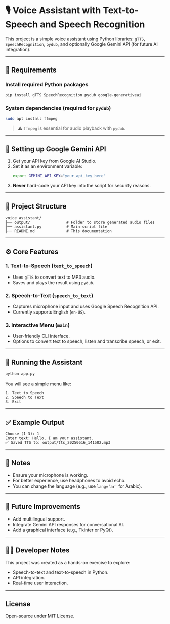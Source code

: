 # 🎙️ Voice Assistant with Text-to-Speech and Speech Recognition

This project is a simple voice assistant using Python libraries: `gTTS`, `SpeechRecognition`, `pydub`, and optionally Google Gemini API (for future AI integration).

---

## 🧰 Requirements

### Install required Python packages

```bash
pip install gTTS SpeechRecognition pydub google-generativeai
```

### System dependencies (required for `pydub`)

```bash
sudo apt install ffmpeg
```
> ⚠️ `ffmpeg` is essential for audio playback with `pydub`.

---

## 🔐 Setting up Google Gemini API

1. Get your API key from Google AI Studio.
2. Set it as an environment variable:
   ```bash
   export GEMINI_API_KEY="your_api_key_here"
   ```
3. **Never** hard-code your API key into the script for security reasons.

---

## 📁 Project Structure

```
voice_assistant/
├── output/                # Folder to store generated audio files
├── assistant.py           # Main script file
├── README.md              # This documentation
```

---

## ⚙️ Core Features

### 1. Text-to-Speech (`text_to_speech`)
- Uses `gTTS` to convert text to MP3 audio.
- Saves and plays the result using `pydub`.

### 2. Speech-to-Text (`speech_to_text`)
- Captures microphone input and uses Google Speech Recognition API.
- Currently supports English (`en-US`).

### 3. Interactive Menu (`main`)
- User-friendly CLI interface.
- Options to convert text to speech, listen and transcribe speech, or exit.

---

## 🚀 Running the Assistant

```bash
python app.py
```

You will see a simple menu like:

```
1. Text to Speech
2. Speech to Text
3. Exit
```

---

## ✅ Example Output

```
Choose (1-3): 1
Enter text: Hello, I am your assistant.
✅ Saved TTS to: output/tts_20250616_141502.mp3
```

---

## 📌 Notes

- Ensure your microphone is working.
- For better experience, use headphones to avoid echo.
- You can change the language (e.g., use `lang='ar'` for Arabic).

---

## 🔮 Future Improvements

- Add multilingual support.
- Integrate Gemini API responses for conversational AI.
- Add a graphical interface (e.g., Tkinter or PyQt).

---

## 👨‍💻 Developer Notes

This project was created as a hands-on exercise to explore:
- Speech-to-text and text-to-speech in Python.
- API integration.
- Real-time user interaction.

---

## License

Open-source under MIT License.
